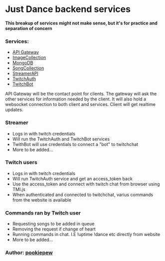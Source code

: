 # Just Dance backend services

**This breakup of services might not make sense, but it's for practice and separation of concern**

### Services:

- [API Gateway](https://github.com/pookiepew/justdance/tree/main/API_Gateway)
- [ImageCollection](https://github.com/pookiepew/justdance/tree/main/ImageCollection)
- [MongoDB](https://github.com/pookiepew/justdance/tree/main/MongoDB)
- [SongCollection](https://github.com/pookiepew/justdance/tree/main/SongCollection)
- [StreamerAPI](https://github.com/pookiepew/justdance/tree/main/StreamerAPI)
- [TwitchAuth](https://github.com/pookiepew/justdance/tree/main/TwitchAuth)
- [TwitchBot](https://github.com/pookiepew/justdance/tree/main/TwitchBot)

API Gateway will be the contact point for clients. The gateway will ask the other services for information needed by the client.
It will also hold a websocket connection to both client and services. Client will get realtime updates.

### Streamer

- Logs in with twitch credentials
- Will run the TwitchAuth and TwitchBot services
- TwithBot will use credentials to connect a "bot" to twitchchat
- More to be added...

### Twitch users

- Logs in with twitch credentials
- Will run TwitchAuth service and get an access_token back
- Use the access_token and connect with twitch chat from browser using TMI.js
- When authenticated and connected to twitchchat, varius commands from the website is available

### Commands ran by Twitch user

- Requesting songs to be added in queue
- Removing the request if change of heart
- Running commands in chat. I.E !uptime !dance etc directly from website
- More to be added...

### Author: [pookiepew](https://www.twitch.tv/pookiepew)
